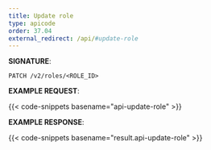 ```yaml
---
title: Update role
type: apicode
order: 37.04
external_redirect: /api/#update-role
---
```


**SIGNATURE**:

`PATCH /v2/roles/<ROLE_ID>`

**EXAMPLE REQUEST**:

{{< code-snippets basename="api-update-role" >}}

**EXAMPLE RESPONSE**:

{{< code-snippets basename="result.api-update-role" >}}
